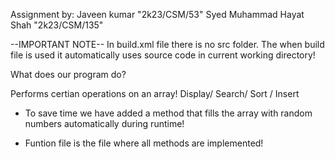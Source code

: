 Assignment by: Javeen kumar "2k23/CSM/53"
               Syed Muhammad Hayat Shah "2k23/CSM/135"

--IMPORTANT NOTE--
In build.xml file there is no src folder. The when build file is used it automatically uses source code in current working directory!

What does our program do?

Performs certian operations on an array!
Display/ Search/ Sort / Insert
- To save time we have added a method that fills the array with random numbers automatically during runtime!

- Funtion file is the file where all methods are implemented!
